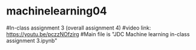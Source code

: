 # machinelearning04
#In-class assignment 3 (overall assignment 4)
#video link: https://youtu.be/pczzNOfzirg
#Main file is "JDC Machine learning in-class assignment 3.ipynb"
